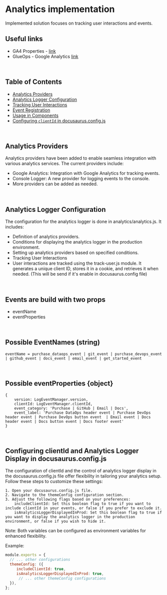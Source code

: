 

# Analytics implementation

Implemented solution focuses on tracking user interactions and events.

## Useful links
- GA4 Properties -  [link](https://docs.google.com/document/d/1yoWmgTJUfOGaIIHuPwJSdT3408_BbM_QAwqVQXSHJJI/edit#heading=h.tfpvwbcpo5fj
)
-  GlueOps - Google Analytics [link](https://docs.google.com/spreadsheets/d/1agw7PhV8OJppWvkZoocT_FrxSRRboHuum9VuYhBiaNw/edit#gid=1198684761)
 <br />


## Table of Contents
- [Analytics Providers](#analytics-providers)
- [Analytics Logger Configuration](#analytics-logger-configuration)
- [Tracking User Interactions](#tracking-user-interactions)
- [Event Registration](#event-registration)
- [Usage in Components](#usage-in-components)
- [Configuring `clientId` in docusaurus.config.js](#configuring-clientid-in-docusaurusconfigjs)
 <br />

## Analytics Providers
Analytics providers have been added to enable seamless integration with various analytics services. The current providers include:
- Google Analytics: Integration with Google Analytics for tracking events.
- Console Logger: A new provider for logging events to the console.
- More providers can be added as needed.
 <br />

## Analytics Logger Configuration
The configuration for the analytics logger is done in analytics/analytics.js. It includes:

- Definition of analytics providers.
- Conditions for displaying the analytics logger in the production environment.
- Setting up analytics providers based on specified conditions.
- Tracking User Interactions
- User interactions are tracked using the track-user.js module. It generates a unique client ID, stores it in a cookie, and retrieves it when needed. (This will be send if it's enable in docusaurus.config file)
 <br />

## Events are build with two props
- eventName
- eventProperties
 <br />

## Possible EventNames (string)
    eventName = purchase_dataops_event | git_event | purchase_devops_event | github_event | docs_event | email_event | get_started_event
 <br />

## Possible eventProperties {object}
    {  
        version: LogEventManager.version,
        clientId: LogEventManager.clientId,
        event_category: 'Purchase | GitHub | Email | Docs',
        event_label: 'Purchase DataOps header event | Purchase DevOps header event | Purchase DevOps button event  | Email event | Docs header event | Docs button event | Docs footer event' 
    }
 <br />

## Configuring clientId and Analytics Logger Display in docusaurus.config.js
The configuration of clientId and the control of analytics logger display in the docusaurus.config.js file offer flexibility in tailoring your analytics setup. Follow these steps to customize these settings:

    1. Open your docusaurus.config.js file.
    2. Navigate to the themeConfig configuration section.
    3. Adjust the following flags based on your preferences:
        includeClientId: Set this boolean flag to true if you want to include clientId in your events, or false if you prefer to exclude it.
        isAnalyticsLoggerDisplayedInProd: Set this boolean flag to true if you want to display the analytics logger in the production environment, or false if you wish to hide it.

Note: Both variables can be configured as environment variables for enhanced flexibility.

Example:
   ```js
   module.exports = {
     // ... other configurations
     themeConfig: ({ 
        includeClientId: true,
        isAnalyticsLoggerDisplayedInProd: true,
         // ... other themeConfig configurations
     }),
   };
